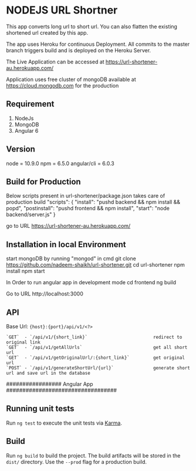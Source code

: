 # NODEJS URL Shortner

This app converts long url to short url. You can also flatten the existing shortened url created by this app.

The app uses Heroku for continuous Deployment. All commits to the master branch triggers build and is deployed on the Heroku Server.

The Live Application can be accessed at https://url-shortener-au.herokuapp.com/

Application uses free cluster of mongoDB available at https://cloud.mongodb.com for the production

## Requirement

1. NodeJs
2. MongoDB
3. Angular 6

## Version
node =  10.9.0
npm = 6.5.0
angular/cli = 6.0.3

## Build for Production

Below scripts present in url-shortener/package.json takes care of production build
"scripts": {
	"install": "pushd backend && npm install && popd",
	"postinstall": "pushd frontend && npm install",
	"start": "node backend/server.js"
}

go to URL https://url-shortener-au.herokuapp.com/

## Installation in local Environment
start mongoDB by running "mongod" in cmd
git clone https://github.com/nadeem-shaikh/url-shortener.git
cd url-shortener
npm install
npm start

In Order to run angular app in development mode
cd frontend
ng build

Go to URL http://localhost:3000

## API
Base Url: `{host}:{port}/api/v1/<?>`

	`GET`  - `/api/v1/{short_link}`   						redirect to original link
	`GET`  - `/api/v1/getAllUrls`  							get all short url
	`GET`  - `/api/v1/getOriginalUrl/:{short_link}`  		get original url
	`POST` - `/api/v1/generateShortUrl/{url}` 				generate short url and save url in the database


################# Angular App ##################################
## Running unit tests

Run `ng test` to execute the unit tests via [Karma](https://karma-runner.github.io).

## Build

Run `ng build` to build the project. The build artifacts will be stored in the `dist/` directory. Use the `--prod` flag for a production build.


